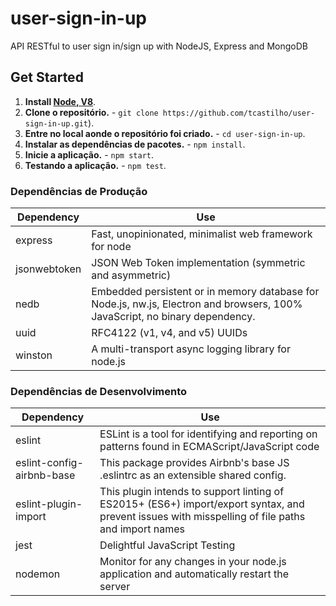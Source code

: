 # user-sign-in-up
API RESTful to user sign in/sign up with NodeJS, Express and MongoDB

## Get Started
1. **Install [Node, V8](https://nodejs.org)**.
2. **Clone o repositório.** - `git clone https://github.com/tcastilho/user-sign-in-up.git`).
3. **Entre no local aonde o repositório foi criado.** - `cd user-sign-in-up`.
4. **Instalar as dependências de pacotes.** - `npm install`.
5. **Inicie a aplicação.** - `npm start`.
6. **Testando a aplicação.** - `npm test`.

### Dependências de Produção
| **Dependency** | **Use** |
|----------|-------|
|express|Fast, unopinionated, minimalist web framework for node|
|jsonwebtoken|JSON Web Token implementation (symmetric and asymmetric)|
|nedb|Embedded persistent or in memory database for Node.js, nw.js, Electron and browsers, 100% JavaScript, no binary dependency.|
|uuid|RFC4122 (v1, v4, and v5) UUIDs|
|winston|A multi-transport async logging library for node.js|

### Dependências de Desenvolvimento
| **Dependency** | **Use** |
|----------|-------|
|eslint|ESLint is a tool for identifying and reporting on patterns found in ECMAScript/JavaScript code|
|eslint-config-airbnb-base|This package provides Airbnb's base JS .eslintrc as an extensible shared config.|
|eslint-plugin-import|This plugin intends to support linting of ES2015+ (ES6+) import/export syntax, and prevent issues with misspelling of file paths and import names|
|jest|Delightful JavaScript Testing|
|nodemon|Monitor for any changes in your node.js application and automatically restart the server|